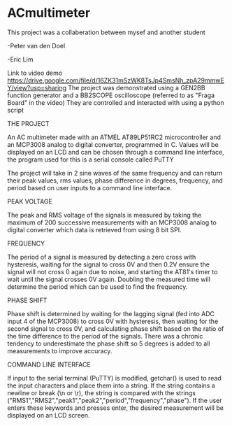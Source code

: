 # ACmultimeter

This project was a collaberation between mysef and another student

-Peter van den Doel

-Eric Lim

Link to video demo
https://drive.google.com/file/d/16ZK31mSzWK8TsJp4SmsNh_zpA29mmwEY/view?usp=sharing
The project was demonstrated using a GEN2BB function generator and a BB2SCOPE oscilloscope (referred to as "Fraga Board" in the video)
They are controlled and interacted with using a python script


THE PROJECT

An AC multimeter made with an ATMEL AT89LP51RC2 microcontroller and an MCP3008 analog to digital converter, programmed in C.
Values will be displayed on an LCD and can be chosen through a command line interface, the program used for this is a serial console called PuTTY

The project will take in 2 sine waves of the same frequency and can return their peak values, rms values, phase difference in degrees, frequency, and period
based on user inputs to a command line interface.

PEAK VOLTAGE

The peak and RMS voltage of the signals is measured by taking the maximum of 200 successive measurements with an MCP3008 analog to digital converter which data is retrieved from using 8 bit SPI. 

FREQUENCY

The period of a signal is measured by detecting a zero cross with hysteresis, waiting for the signal to cross 0V and then 0.2V ensure the signal will not cross 0 again due to noise, and starting the AT81's timer to wait until the signal crosses 0V again. Doubling the measured time will determine the period which can be used to find the frequency.

PHASE SHIFT

Phase shift is determined by waiting for the lagging signal (fed into ADC input 4 of the MCP3008) to cross 0V with hysteresis, then waiting for the second signal to cross 0V, and calculating phase shift based on the ratio of the time difference to the period of the signals. There was a chronic tendency to underestimate the phase shift so 5 degrees is added to all measurements to improve accuracy.


COMMAND LINE INTERFACE

If input to the serial terminal (PuTTY) is modified, getchar() is used to read the input characters and place them into a string. If the string contains a newline or break (\n or \r), the string is compared with the strings ("RMS1","RMS2","peak1","peak2","period","frequency","phase"). If the user enters these keywords and presses enter, the desired measurement will be displayed on an LCD screen.

